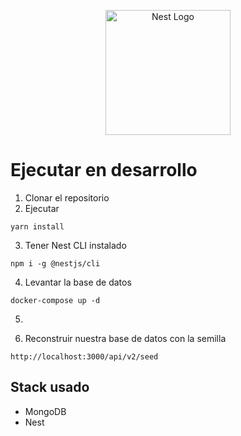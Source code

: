 <p align="center">
  <a href="http://nestjs.com/" target="blank"><img src="https://nestjs.com/img/logo-small.svg" width="200" alt="Nest Logo" /></a>
</p>

# Ejecutar en desarrollo

1. Clonar el repositorio
2. Ejecutar
````
yarn install
````

3. Tener Nest CLI instalado
````
npm i -g @nestjs/cli
````


4. Levantar la base de datos
````
docker-compose up -d
````

5. 

6. Reconstruir nuestra base de datos con la semilla
```
http://localhost:3000/api/v2/seed
```

## Stack usado
* MongoDB
* Nest

